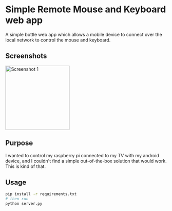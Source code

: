 # Simple Remote Mouse and Keyboard web app

A simple bottle web app which allows a mobile device to connect over the local network to control the mouse and keyboard.

## Screenshots
<img src="https://raw.githubusercontent.com/MarmadileManteater/SimpleRemoteKeyboardAndMouse/main/screenshots/screenshot1.png" alt="Screenshot 1" width="200"/>

## Purpose

I wanted to control my raspberry pi connected to my TV with my android device, and I couldn't find a simple out-of-the-box solution that would work. This is kind of that.

## Usage

```bash
pip install -r requirements.txt
# then run
python server.py

```
